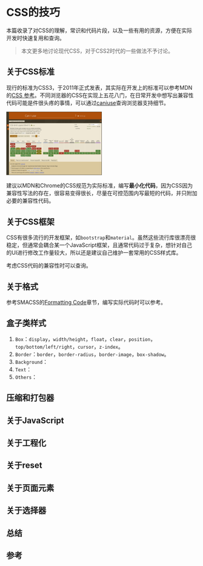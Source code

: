 # CSS的技巧

本篇收录了对CSS的理解，常识和代码片段，以及一些有用的资源，方便在实际开发时快速复用和查询。

> 本文更多地讨论现代CSS，对于CSS2时代的一些做法不予讨论。

## 关于CSS标准

现行的标准为CSS3，于2011年正式发表，其实际在开发上的标准可以参考MDN的[CSS 参考](https://developer.mozilla.org/zh-CN/docs/Web/CSS/Reference)。不同浏览器的CSS在实现上五花八门，在日常开发中想写出兼容性代码可能是件很头疼的事情，可以通过[caniuse](https://caniuse.com/)查询浏览器支持细节。

<img src="./images/caniuse/caniuse.png" title="caniuse" alt="caniuse" width="50%">

建议以MDN和Chrome的CSS规范为实际标准，编写**最小化代码**，因为CSS因为兼容性写法的存在，很容易变得很长，尽量在可控范围内写最短的代码，并只附加必要的兼容性代码。

## 关于CSS框架

CSS有很多流行的开发框架，如`bootstrap`和`material`。虽然这些流行库很漂亮很稳定，但通常会耦合某一个JavaScript框架，且通常代码过于复杂，想针对自己的UI进行修改工作量较大，所以还是建议自己维护一套常用的CSS样式库。




考虑CSS代码的兼容性时可以查询。

## 关于格式

参考SMACSS的[Formatting Code](http://smacss.com/book/formatting)章节，编写实际代码时可以参考。

## 盒子类样式

1. `Box`：`display`，`width/height`，`float`，`clear`，`position`，`top/bottom/left/right`，`cursor`，`z-index`。
2. `Border`：`border`，`border-radius`，`border-image`，`box-shadow`。
3. `Background`：
4. `Text`：
5. `Others`：

## 压缩和打包器



## 关于JavaScript

## 关于工程化

## 关于reset

## 关于页面元素

## 关于选择器






















## 总结

## 参考
